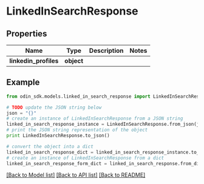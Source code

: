 # LinkedInSearchResponse


## Properties

Name | Type | Description | Notes
------------ | ------------- | ------------- | -------------
**linkedin_profiles** | **object** |  | 

## Example

```python
from odin_sdk.models.linked_in_search_response import LinkedInSearchResponse

# TODO update the JSON string below
json = "{}"
# create an instance of LinkedInSearchResponse from a JSON string
linked_in_search_response_instance = LinkedInSearchResponse.from_json(json)
# print the JSON string representation of the object
print LinkedInSearchResponse.to_json()

# convert the object into a dict
linked_in_search_response_dict = linked_in_search_response_instance.to_dict()
# create an instance of LinkedInSearchResponse from a dict
linked_in_search_response_form_dict = linked_in_search_response.from_dict(linked_in_search_response_dict)
```
[[Back to Model list]](../README.md#documentation-for-models) [[Back to API list]](../README.md#documentation-for-api-endpoints) [[Back to README]](../README.md)


